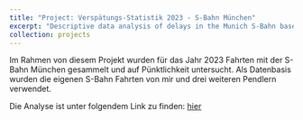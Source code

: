 ```yaml
---
title: "Project: Verspätungs-Statistik 2023 - S-Bahn München"
excerpt: "Descriptive data analysis of delays in the Munich S-Bahn based on self-collected dataset on my line [DE]<br/><img src='/images/ZugEndet_Aussteigen.jpg'>"
collection: projects
---
```



Im Rahmen von diesem Projekt wurden für das Jahr 2023 Fahrten mit der S-Bahn München gesammelt und auf Pünktlichkeit untersucht. Als Datenbasis wurden die eigenen S-Bahn Fahrten von mir und drei weiteren Pendlern verwendet. 

Die Analyse ist unter folgendem Link zu finden: [hier](http://felixschweikl.github.io/files/paper1.pdf)
